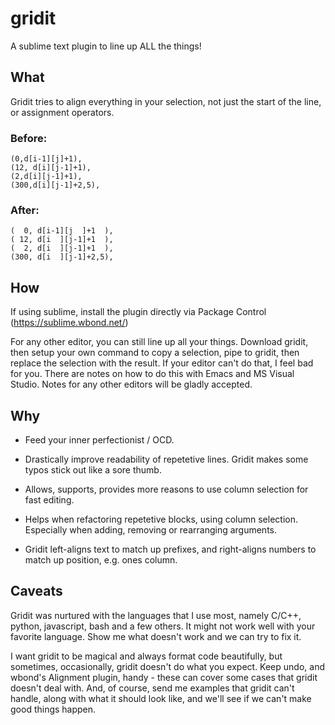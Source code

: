 gridit
======

A sublime text plugin to line up ALL the things!

## What

Gridit tries to align everything in your selection, not just the start of the line, or assignment operators.

### Before:

```
(0,d[i-1][j]+1),
(12, d[i][j-1]+1),
(2,d[i][j-1]+1),
(300,d[i][j-1]+2,5),
```

### After:

```
(  0, d[i-1][j  ]+1  ),
( 12, d[i  ][j-1]+1  ),
(  2, d[i  ][j-1]+1  ),
(300, d[i  ][j-1]+2,5),
```

## How

If using sublime, install the plugin directly via Package Control (https://sublime.wbond.net/)

For any other editor, you can still line up all your things. Download gridit, then setup your own command to copy a selection, pipe to gridit, then replace the selection with the result. If your editor can't do that, I feel bad for you. There are notes on how to do this with Emacs and MS Visual Studio. Notes for any other editors will be gladly accepted.


## Why

- Feed your inner perfectionist / OCD.

- Drastically improve readability of repetetive lines. Gridit makes some typos stick out like a sore thumb.

- Allows, supports, provides more reasons to use column selection for fast editing.

- Helps when refactoring repetetive blocks, using column selection. Especially when adding, removing or rearranging arguments.

- Gridit left-aligns text to match up prefixes, and right-aligns numbers to match up position, e.g. ones column.


## Caveats

Gridit was nurtured with the languages that I use most, namely C/C++, python, javascript, bash and a few others. It might not work well with your favorite language. Show me what doesn't work and we can try to fix it.

I want gridit to be magical and always format code beautifully, but sometimes, occasionally, gridit doesn't do what you expect. Keep undo, and wbond's Alignment plugin, handy - these can cover some cases that gridit doesn't deal with. And, of course, send me examples that gridit can't handle, along with what it should look like, and we'll see if we can't make good things happen.
